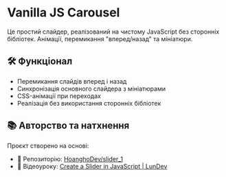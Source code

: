 # Vanilla JS Carousel

Це простий слайдер, реалізований на чистому JavaScript без сторонніх бібліотек. Анімації, перемикання "вперед/назад" та мініатюри.


## 🛠️ Функціонал

- Перемикання слайдів вперед і назад
- Синхронізація основного слайдера з мініатюрами
- CSS-анімації при переходах
- Реалізація без використання сторонніх бібліотек


## 📚 Авторство та натхнення
Проєкт створено на основі:
- 🔹 Репозиторію: [HoanghoDev/slider_1](https://github.com/HoanghoDev/slider_1/tree/main)
- 🎥 Відеоуроку: [Create a Slider in JavaScript | LunDev](https://www.youtube.com/watch?v=j7GG009J9uc&ab_channel=LunDev)

